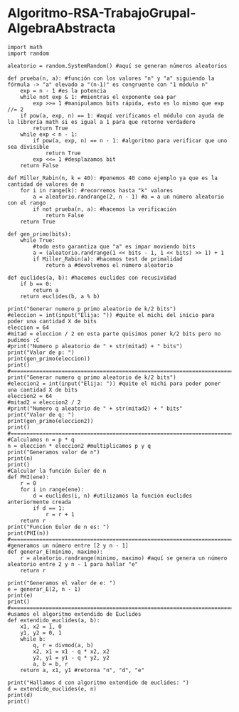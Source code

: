# Algoritmo-RSA-TrabajoGrupal-AlgebraAbstracta
    import math
    import random

    aleatorio = random.SystemRandom() #aquí se generan números aleatorios

    def prueba(n, a): #función con los valores "n" y "a" siguiendo la fórmula -> "a" elevado a "(n-1)" es congruente con "1 módulo n"
        exp = n - 1 #es la potencia
        while not exp & 1: #mientras el exponente sea par
            exp >>= 1 #manipulamos bits rápida, esto es lo mismo que exp //= 2
        if pow(a, exp, n) == 1: #aquí verificamos el módulo con ayuda de la librería math si es igual a 1 para que retorne verdadero
            return True
        while exp < n - 1:
            if pow(a, exp, n) == n - 1: #algoritmo para verificar que uno sea divisible
                return True
            exp <<= 1 #desplazamos bit
        return False

    def Miller_Rabin(n, k = 40): #ponemos 40 como ejemplo ya que es la cantidad de valores de n
        for i in range(k): #recorremos hasta "k" valores
            a = aleatorio.randrange(2, n - 1) #a = a un número aleatorio con el rango
            if not prueba(n, a): #hacemos la verificación
                return False
        return True

    def gen_primo(bits):
        while True:
            #todo esto garantiza que "a" es impar moviendo bits
            a = (aleatorio.randrange(1 << bits - 1, 1 << bits) >> 1) + 1
            if Miller_Rabin(a): #hacemos test de primalidad
                return a #devolvemos el número aleatorio 

    def euclides(a, b): #hacemos euclides con recusividad
        if b == 0:
            return a
        return euclides(b, a % b)

    print("Generar numero p primo aleatorio de k/2 bits")
    #eleccion = int(input("Elija: ")) #quite el michi del inicio para poder una cantidad X de bits
    eleccion = 64
    #mitad = eleccion / 2 en esta parte quisimos poner k/2 bits pero no pudimos :C
    #print("Numero p aleatorio de " + str(mitad) + " bits")
    print("Valor de p: ")
    print(gen_primo(eleccion))
    print()
    #=============================================================================
    print("Generar numero q primo aleatorio de k/2 bits")
    #eleccion2 = int(input("Elija: ")) #quite el michi para poder poner una cantidad X de bits
    eleccion2 = 64
    #mitad2 = eleccion2 / 2
    #print("Numero q aleatorio de " + str(mitad2) + " bits"
    print("Valor de q: ")
    print(gen_primo(eleccion2))
    print()
    #=============================================================================
    #Calculamos n = p * q
    n = eleccion * eleccion2 #multiplicamos p y q
    print("Generamos valor de n")
    print(n)
    print()
    #Calcular la función Euler de n
    def PHI(ene):
        r = 0
        for i in range(ene):
            d = euclides(i, n) #utilizamos la función euclides anteriormente creada
            if d == 1:
                r = r + 1
        return r
    print("Funcion Euler de n es: ")
    print(PHI(n))
    #=============================================================================
    #generamos un número entre [2 y n - 1]
    def generar_E(minimo, maximo):
        r = aleatorio.randrange(minimo, maximo) #aquí se genera un número aleatorio entre 2 y n - 1 para hallar "e"
        return r

    print("Generamos el valor de e: ")
    e = generar_E(2, n - 1)
    print(e)
    print()
    #============================================================================
    #usamos el algoritmo extendido de Euclides 
    def extendido_euclides(a, b):
        x1, x2 = 1, 0
        y1, y2 = 0, 1
        while b:
            q, r = divmod(a, b)
            x2, x1 = x1 - q * x2, x2
            y2, y1 = y1 - q * y2, y2
            a, b = b, r
        return a, x1, y1 #retorna "n", "d", "e"

    print("Hallamos d con algoritmo extendido de euclides: ")
    d = extendido_euclides(e, n)
    print(d)
    print()
